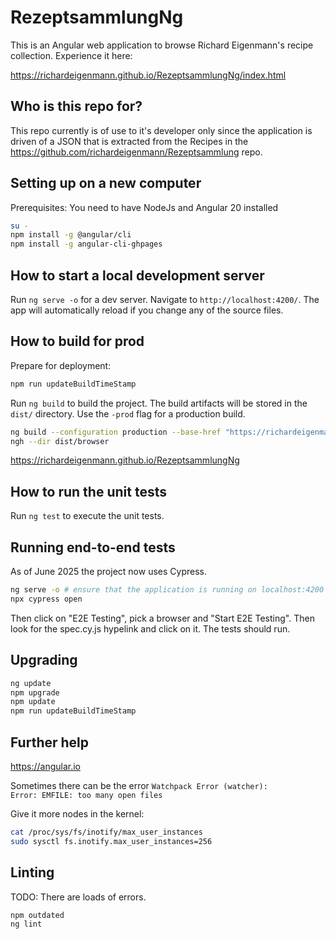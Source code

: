 # RezeptsammlungNg

This is an Angular web application to browse Richard Eigenmann's recipe collection. Experience it here:

<https://richardeigenmann.github.io/RezeptsammlungNg/index.html>

## Who is this repo for?

This repo currently is of use to it's developer only since the application is driven of a JSON that is extracted from the Recipes in the https://github.com/richardeigenmann/Rezeptsammlung repo.

## Setting up on a new computer

Prerequisites: You need to have NodeJs and Angular 20 installed

```bash
su -
npm install -g @angular/cli
npm install -g angular-cli-ghpages
```

## How to start a local development server

Run `ng serve -o` for a dev server. Navigate to `http://localhost:4200/`. The app will automatically reload if you change any of the source files.

## How to build for prod

Prepare for deployment:

```bash
npm run updateBuildTimeStamp
```

Run `ng build` to build the project. The build artifacts will be stored in the `dist/` directory. Use the `-prod` flag for a production build.

```bash
ng build --configuration production --base-href "https://richardeigenmann.github.io/RezeptsammlungNg/"
ngh --dir dist/browser
```

https://richardeigenmann.github.io/RezeptsammlungNg

## How to run the unit tests

Run `ng test` to execute the unit tests.

## Running end-to-end tests

As of June 2025 the project now uses Cypress.

```bash
ng serve -o # ensure that the application is running on localhost:4200
npx cypress open
```

Then click on "E2E Testing", pick a browser and "Start E2E Testing".
Then look for the spec.cy.js hypelink and click on it. The tests should run.

## Upgrading

```bash
ng update
npm upgrade
npm update
npm run updateBuildTimeStamp
```

## Further help

<https://angular.io>

Sometimes there can be the error <code>Watchpack Error (watcher): Error: EMFILE: too many open files</code>

Give it more nodes in the kernel:

```bash
cat /proc/sys/fs/inotify/max_user_instances
sudo sysctl fs.inotify.max_user_instances=256
```

## Linting

TODO: There are loads of errors.

```bash
npm outdated
ng lint
```
